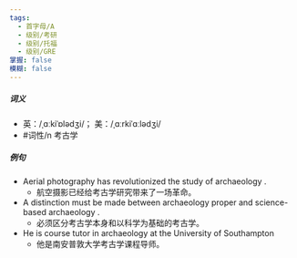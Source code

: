 ```yaml
---
tags:
  - 首字母/A
  - 级别/考研
  - 级别/托福
  - 级别/GRE
掌握: false
模糊: false
---
```

##### 词义
- 英：/ˌɑːkiˈɒlədʒi/； 美：/ˌɑːrkiˈɑːlədʒi/
- #词性/n  考古学
##### 例句
- Aerial photography has revolutionized the study of archaeology .
	- 航空摄影已经给考古学研究带来了一场革命。
- A distinction must be made between archaeology proper and science-based archaeology .
	- 必须区分考古学本身和以科学为基础的考古学。
- He is course tutor in archaeology at the University of Southampton
	- 他是南安普敦大学考古学课程导师。
